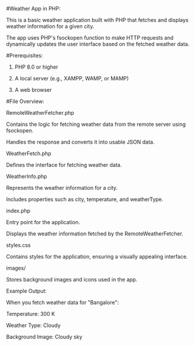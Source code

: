 #Weather App in PHP:

This is a basic weather application built with PHP that fetches and displays weather information for a given city. 

The app uses PHP's fsockopen function to make HTTP requests and dynamically updates the user interface based on the fetched weather data.

#Prerequisites:

1. PHP 8.0 or higher

2. A local server (e.g., XAMPP, WAMP, or MAMP)

3. A web browser

#File Overview:

RemoteWeatherFetcher.php

Contains the logic for fetching weather data from the remote server using fsockopen.

Handles the response and converts it into usable JSON data.

WeatherFetch.php

Defines the interface for fetching weather data.

WeatherInfo.php

Represents the weather information for a city.

Includes properties such as city, temperature, and weatherType.

index.php

Entry point for the application.

Displays the weather information fetched by the RemoteWeatherFetcher.

styles.css

Contains styles for the application, ensuring a visually appealing interface.

images/

Stores background images and icons used in the app.


Example Output:

When you fetch weather data for "Bangalore":

Temperature: 300 K

Weather Type: Cloudy

Background Image: Cloudy sky
